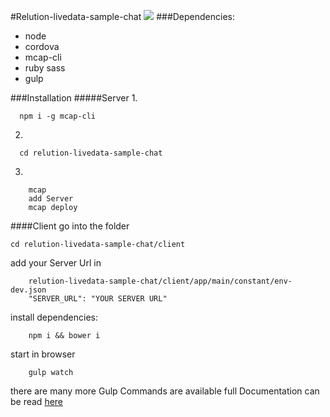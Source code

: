 #Relution-livedata-sample-chat
![](http://www.relution.io/de/wp-content/themes/Divi/images/logo.png)
###Dependencies:
- node
- cordova
- mcap-cli
- ruby sass
- gulp

###Installation
#####Server
1.
  ````
    npm i -g mcap-cli
  ````
2.
````
  cd relution-livedata-sample-chat
````
3.
````
    mcap
    add Server
    mcap deploy
````
####Client
go into the folder

````
cd relution-livedata-sample-chat/client
````
add your Server Url in
`````
	relution-livedata-sample-chat/client/app/main/constant/env-dev.json
    "SERVER_URL": "YOUR SERVER URL"
`````
install dependencies:
````
	npm i && bower i
````
start in browser
````
	gulp watch
````
there are many more Gulp Commands are available full Documentation can be read [here](https://github.com/mwaylabs/generator-m)